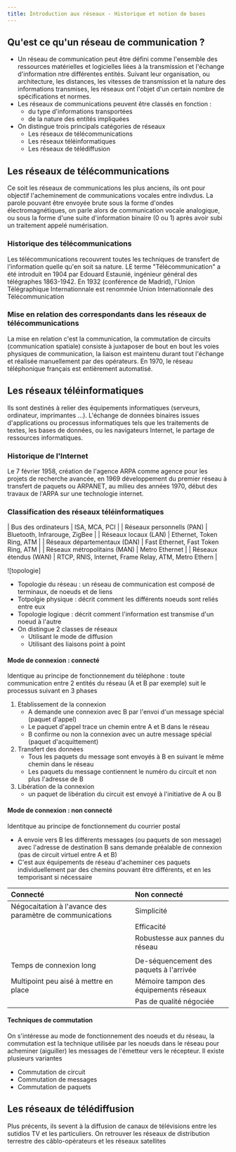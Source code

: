 ```yaml
---
title: Introduction aux réseaux - Historique et notion de bases 
---
```


## <i class="fas fa-server"></i> Qu'est ce qu'un réseau de communication ?

+ Un réseau de communication peut être défini comme l'ensemble des ressources
  matérielles et logicielles liées à la transmission et l'échange d'information
  ntre différentes entités. Suivant leur organisation, ou architecture, les
  distances, les vitesses de transmission et la nature des informations
  transmises, les réseaux ont l'objet d'un certain nombre de spécifications et
  normes.
+ Les réseaux de communications peuvent être classés en fonction :
    + du type d'informations transportées
    + de la nature des entités impliquées
+ On distingue trois principals catégories de réseaux
    + Les réseaux de télécommunications
    + Les réseaux téléinformatiques
    + Les réseaux de télédiffusion

## <i class="fas fa-server"></i> Les réseaux de télécommunications

Ce soit les réseaux de communications les plus anciens, ils ont pour objectif
l'acheminement de communications vocales entre indivdus. La parole pouvant être
envoyée brute sous la forme d'ondes électromagnétiques, on parle alors de
communication vocale analogique, ou sous la forme d'une suite d'information
binaire (0 ou 1) après avoir subi un traitement appelé numérisation.

### Historique des télécommunications

Les télécommunications recouvrent toutes les techniques de transfert de
l'information quelle qu'en soit sa nature. LE terme "Télécommunication" a été
introduit en 1904 par Edouard Estaunié, ingénieur général des télégraphes
1863-1942. En 1932 (conférence de Madrid), l'Union Télégraphique Internationnale
est renommée Union Internationnale des Télécommunication

### Mise en relation des correspondants dans les réseaux de télécommunications

La mise en relation c'est la communication, la commutation de circuits
(communication spatiale) consiste à juxtaposer de bout en bout les voies
physiques de communication, la liaison est maintenu durant tout l'échange et
réalisée manuellement par des opérateurs. En 1970, le réseau téléphonique
français est entièrement automatisé.

## <i class="fas fa-server"></i> Les réseaux téléinformatiques

Ils sont destinés à relier des équipements informatiques (serveurs, ordinateur,
imprimantes ...). L'échange de données binaires issues d'applications ou
processus informatiques tels que les traitements de textes, les bases de
données, ou les navigateurs Internet, le partage de ressources informatiques.

### Historique de l'Internet

Le 7 février 1958, création de l'agence ARPA comme agence pour les projets de
recherche avancée, en 1969 développement du premier réseau à transfert de
paquets ou ARPANET, au milieu des années 1970, début des travaux de l'ARPA sur
une technologie internet.

### Classification des réseaux téléinformatiques

| Bus des ordinateurs | ISA, MCA, PCI |
| Réseaux personnells  (PAN)   | Bluetooth, Infrarouge, ZigBee |
| Réseaux locaux (LAN)         | Ethernet, Token Ring, ATM |
| Réseaux départementaux (DAN) | Fast Ethernet, Fast Token Ring, ATM |
| Réseaux métropolitains (MAN) | Metro Ethernet |
| Réseaux étendus (WAN)        | RTCP, RNIS, Internet, Frame Relay, ATM, Metro Ethern |

![topologie]

+ Topologie du réseau : un réseau de communication est composé de terminaux, de
  noeuds et de liens
+ Totpolgie physique : décrit comment les différents noeuds sont reliés entre
  eux
+ Topologie logique : décrit comment l'information est transmise d'un noeud à
  l'autre
+ On distingue 2 classes de réseaux
    + Utilisant le mode de diffusion
    + Utilisant des liaisons point à point

#### Mode de connexion : connecté

Identique au principe de fonctionnement du téléphone : toute communication entre
2 entités du réseau (A et B par exemple) suit le processus suivant en 3 phases

1. Etablissement de la connexion
    + A demande une connexion avec B par l'envoi d'un message spécial
      (paquet d'appel)
    + Le paquet d'appel trace un chemin entre A et B dans le réseau
    + B confirme ou non la connexion avec un autre message spécial (paquet
      d'acquittement)
2. Transfert des données
    + Tous les paquets du message sont envoyés à B en suivant le même chemin
      dans le réseau
    + Les paquets du message contiennent le numéro du circuit et non plus
      l'adresse de B
3. Libération de la connexion
    + un paquet de libération du circuit est envoyé à l'initiative de A ou
      B

#### Mode de connexion : non connecté

Identitque au principe de fonctionnement du courrier postal

+ A envoie vers B les différents messages (ou paquets de son message)
  avec l'adresse de destination B sans demande préalable de connexion (pas
  de circuit virtuel entre A et B)
+ C'est aux équipements de réseau d'acheminer ces paquets individuellement par
  des chemins pouvant être différents, et en les temporisant si nécessaire

| Connecté                                                 | Non connecté                            |
|:---------------------------------------------------------|:----------------------------------------|
| Négocaitation à l'avance des paramètre de communications | Simplicité                              |
|                                                          | Efficacité                              |
|                                                          | Robustesse aux pannes du réseau         |
|                                                          |                                         |
| Temps de connexion long                                  | De-séquencement des paquets à l'arrivée |
| Multipoint peu aisé à mettre en place                    | Mémoire tampon des équipements réseaux  |
|                                                          | Pas de qualité négociée                 |

#### Techniques de commutation

On s'intéresse au mode de fonctionnement des noeuds et du réseau, la commutation
est la technique utilisée par les noeuds dans le réseau pour acheminer
(aiguiller) les messages de l'émetteur vers le récepteur. Il existe plusieurs
variantes

+ Commutation de circuit
+ Commutation de messages
+ Commutation de paquets

## <i class="fas fa-server"></i> Les réseaux de télédiffusion

Plus précents, ils sevent à la diffusion de canaux de télévisions entre les
sutidios TV et les particuliers. On retrouver les réseaux de distribution
terrestre des câblo-opérateurs et les réseaux satellites
